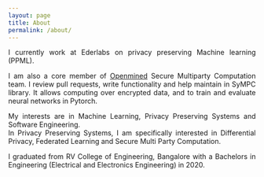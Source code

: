 ```yaml
---
layout: page
title: About
permalink: /about/
---
```


<p style="text-align:justify">I currently work at Ederlabs on privacy preserving Machine learning (PPML).</p>

<p style="text-align:justify">I am also a core member of <a href="https://www.openmined.org/">Openmined</a> Secure Multiparty Computation team.
I review pull requests, write functionality and help maintain in SyMPC library. It allows computing over encrypted data, and to train and evaluate neural networks in Pytorch.</p>

<p style="text-align:justify">My interests are in Machine Learning, Privacy Preserving Systems and Software Engineering.<br />
In Privacy Preserving Systems, I am specifically interested in Differential Privacy, Federated Learning and Secure Multi Party Computation.</p>

<p style="text-align:justify">I graduated from RV College of Engineering, Bangalore with a Bachelors in Engineering (Electrical and Electronics Engineering) in 2020.</p>
